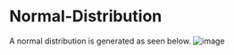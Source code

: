 # Normal-Distribution

A normal distribution is generated as seen below.
![image](https://github.com/yashGaneshgudi/Normal-Distribution/assets/153029336/5178900f-b860-473b-bad8-001b555f5acc)

